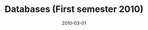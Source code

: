---
title: "Databases (First semester 2010)"
collection: teaching
type: "Undergraduate course"
permalink: /teaching/2010-Databases_course
venue: "Pontificia Universidad Cat&oacute;lica de Chile, Computer Science Department"
date: 2010-03-01
location: "Santiago, Chile"
---